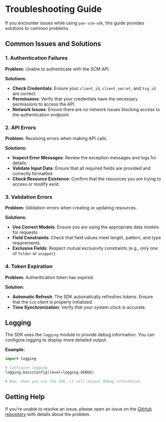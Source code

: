 # Troubleshooting Guide

If you encounter issues while using `pan-scm-sdk`, this guide provides solutions to common problems.

## Common Issues and Solutions

### 1. Authentication Failures

**Problem:** Unable to authenticate with the SCM API.

**Solutions:**

- **Check Credentials**: Ensure your `client_id`, `client_secret`, and `tsg_id` are correct.
- **Permissions**: Verify that your credentials have the necessary permissions to access the API.
- **Network Issues**: Ensure there are no network issues blocking access to the authentication endpoint.

### 2. API Errors

**Problem:** Receiving errors when making API calls.

**Solutions:**

- **Inspect Error Messages**: Review the exception messages and logs for details.
- **Validate Input Data**: Ensure that all required fields are provided and correctly formatted.
- **Check Resource Existence**: Confirm that the resources you are trying to access or modify exist.

### 3. Validation Errors

**Problem:** Validation errors when creating or updating resources.

**Solutions:**

- **Use Correct Models**: Ensure you are using the appropriate data models for requests.
- **Field Constraints**: Check that field values meet length, pattern, and type requirements.
- **Exclusive Fields**: Respect mutual exclusivity constraints (e.g., only one of `folder` or `snippet`).

### 4. Token Expiration

**Problem:** Authentication token has expired.

**Solution:**

- **Automatic Refresh**: The SDK automatically refreshes tokens. Ensure that the `Scm` client is properly initialized.
- **Time Synchronization**: Verify that your system clock is accurate.

## Logging

The SDK uses the `logging` module to provide debug information. You can configure logging to display more detailed
output.

**Example:**

```python
import logging

# Configure logging
logging.basicConfig(level=logging.DEBUG)

# Now, when you use the SDK, it will output debug information
```

## Getting Help

If you're unable to resolve an issue, please open an issue on
the [GitHub repository](https://github.com/cdot65/pan-scm-sdk/issues) with details about the problem.
